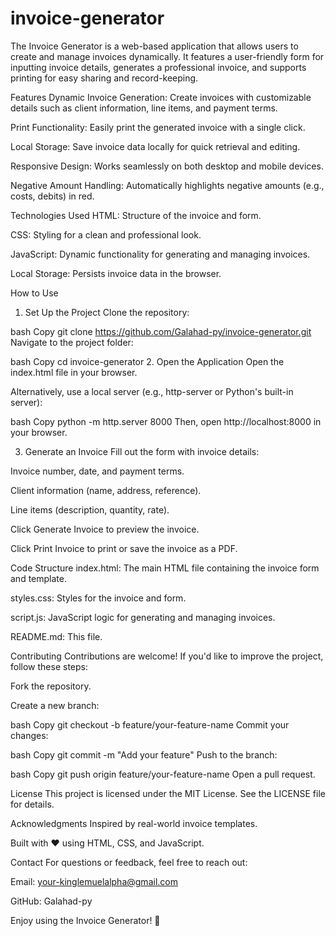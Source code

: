 # invoice-generator

The Invoice Generator is a web-based application that allows users to create and manage invoices dynamically. It features a user-friendly form for inputting invoice details, generates a professional invoice, and supports printing for easy sharing and record-keeping.

Features
Dynamic Invoice Generation: Create invoices with customizable details such as client information, line items, and payment terms.

Print Functionality: Easily print the generated invoice with a single click.

Local Storage: Save invoice data locally for quick retrieval and editing.

Responsive Design: Works seamlessly on both desktop and mobile devices.

Negative Amount Handling: Automatically highlights negative amounts (e.g., costs, debits) in red.

Technologies Used
HTML: Structure of the invoice and form.

CSS: Styling for a clean and professional look.

JavaScript: Dynamic functionality for generating and managing invoices.

Local Storage: Persists invoice data in the browser.

How to Use
1. Set Up the Project
Clone the repository:

bash
Copy
git clone https://github.com/Galahad-py/invoice-generator.git
Navigate to the project folder:

bash
Copy
cd invoice-generator
2. Open the Application
Open the index.html file in your browser.

Alternatively, use a local server (e.g., http-server or Python's built-in server):

bash
Copy
python -m http.server 8000
Then, open http://localhost:8000 in your browser.

3. Generate an Invoice
Fill out the form with invoice details:

Invoice number, date, and payment terms.

Client information (name, address, reference).

Line items (description, quantity, rate).

Click Generate Invoice to preview the invoice.

Click Print Invoice to print or save the invoice as a PDF.

Code Structure
index.html: The main HTML file containing the invoice form and template.

styles.css: Styles for the invoice and form.

script.js: JavaScript logic for generating and managing invoices.

README.md: This file.

Contributing
Contributions are welcome! If you'd like to improve the project, follow these steps:

Fork the repository.

Create a new branch:

bash
Copy
git checkout -b feature/your-feature-name
Commit your changes:

bash
Copy
git commit -m "Add your feature"
Push to the branch:

bash
Copy
git push origin feature/your-feature-name
Open a pull request.

License
This project is licensed under the MIT License. See the LICENSE file for details.

Acknowledgments
Inspired by real-world invoice templates.

Built with ❤️ using HTML, CSS, and JavaScript.

Contact
For questions or feedback, feel free to reach out:

Email: your-kinglemuelalpha@gmail.com

GitHub: Galahad-py

Enjoy using the Invoice Generator! 🚀
